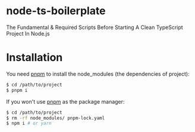 # node-ts-boilerplate

The Fundamental &amp; Required Scripts Before Starting A Clean TypeScript Project In Node.js

# Installation

You need [pnpm](https://pnpm.io/) to install the node_modules (the dependencies of project):

```bash
$ cd /path/to/project
$ pnpm i
```

If you won't use [pnpm](https://pnpm.io/) as the package manager:

```bash
$ cd /path/to/project
$ rm -rf node_modules/ pnpm-lock.yaml
$ npm i # or yarn
```
